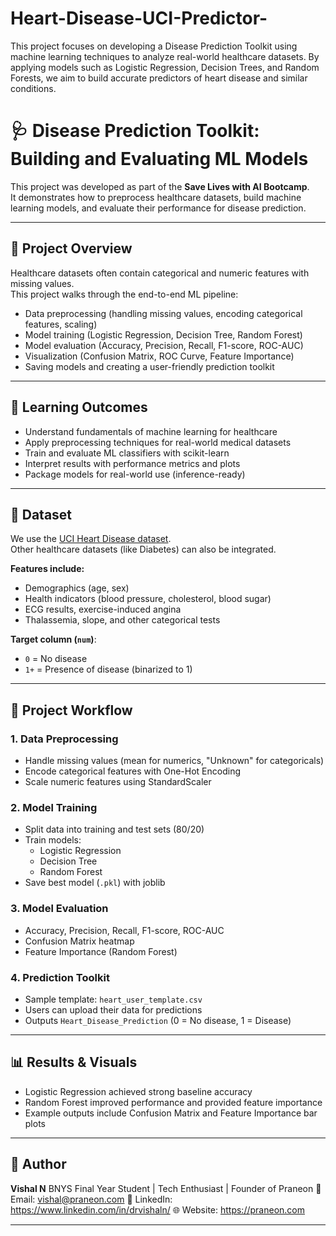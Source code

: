 # Heart-Disease-UCI-Predictor-
This project focuses on developing a Disease Prediction Toolkit using machine learning techniques to analyze real-world healthcare datasets. By applying models such as Logistic Regression, Decision Trees, and Random Forests, we aim to build accurate predictors of heart disease and similar conditions.

# 🩺 Disease Prediction Toolkit: Building and Evaluating ML Models

This project was developed as part of the **Save Lives with AI Bootcamp**.  
It demonstrates how to preprocess healthcare datasets, build machine learning models, and evaluate their performance for disease prediction.

---

## 📌 Project Overview
Healthcare datasets often contain categorical and numeric features with missing values.  
This project walks through the end-to-end ML pipeline:
- Data preprocessing (handling missing values, encoding categorical features, scaling)
- Model training (Logistic Regression, Decision Tree, Random Forest)
- Model evaluation (Accuracy, Precision, Recall, F1-score, ROC-AUC)
- Visualization (Confusion Matrix, ROC Curve, Feature Importance)
- Saving models and creating a user-friendly prediction toolkit

---

## 🎯 Learning Outcomes
- Understand fundamentals of machine learning for healthcare
- Apply preprocessing techniques for real-world medical datasets
- Train and evaluate ML classifiers with scikit-learn
- Interpret results with performance metrics and plots
- Package models for real-world use (inference-ready)

---

## 📂 Dataset
We use the [UCI Heart Disease dataset](https://www.kaggle.com/redwankarimsony/heart-disease-data).  
Other healthcare datasets (like Diabetes) can also be integrated.

**Features include:**  
- Demographics (age, sex)  
- Health indicators (blood pressure, cholesterol, blood sugar)  
- ECG results, exercise-induced angina  
- Thalassemia, slope, and other categorical tests  

**Target column (`num`)**:  
- `0` = No disease  
- `1+` = Presence of disease (binarized to 1)

---

## 🚀 Project Workflow

### 1. Data Preprocessing
- Handle missing values (mean for numerics, "Unknown" for categoricals)
- Encode categorical features with One-Hot Encoding
- Scale numeric features using StandardScaler

### 2. Model Training
- Split data into training and test sets (80/20)
- Train models:
  - Logistic Regression
  - Decision Tree
  - Random Forest
- Save best model (`.pkl`) with joblib

### 3. Model Evaluation
- Accuracy, Precision, Recall, F1-score, ROC-AUC
- Confusion Matrix heatmap
- Feature Importance (Random Forest)

### 4. Prediction Toolkit
- Sample template: `heart_user_template.csv`
- Users can upload their data for predictions
- Outputs `Heart_Disease_Prediction` (0 = No disease, 1 = Disease)

---

## 📊 Results & Visuals
- Logistic Regression achieved strong baseline accuracy
- Random Forest improved performance and provided feature importance
- Example outputs include Confusion Matrix and Feature Importance bar plots

---

## 📝 Author
 **Vishal N** 
BNYS Final Year Student | Tech Enthusiast | Founder of Praneon
📧 Email: vishal@praneon.com
💼 LinkedIn: https://www.linkedin.com/in/drvishaln/
🌐 Website: https://praneon.com

---

